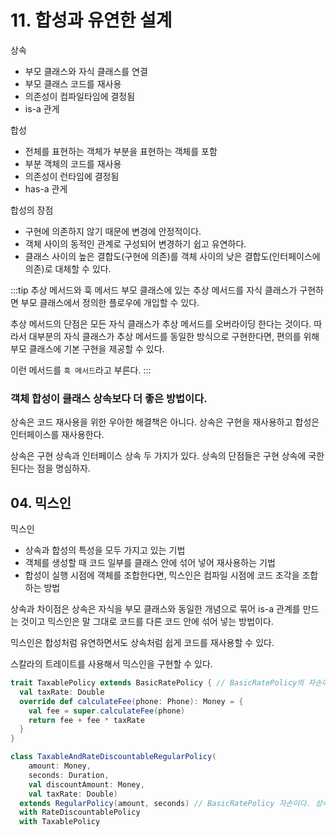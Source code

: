 # 11. 합성과 유연한 설계

상속

- 부모 클래스와 자식 클래스를 연결
- 부모 클래스 코드를 재사용
- 의존성이 컴파일타임에 결정됨
- is-a 관게

합성

- 전체를 표현하는 객체가 부분을 표현하는 객체를 포함
- 부분 객체의 코드를 재사용
- 의존성이 런타임에 결정됨
- has-a 관게

합성의 장점

- 구현에 의존하지 않기 때문에 변경에 안정적이다.
- 객체 사이의 동적인 관계로 구성되어 변경하기 쉽고 유연하다.
- 클래스 사이의 높은 결합도(구현에 의존)를 객체 사이의 낮은 결합도(인터페이스에 의존)로 대체할 수 있다.

:::tip 추상 메서드와 훅 메서드
부모 클래스에 있는 추상 메서드를 자식 클래스가 구현하면 부모 클래스에서 정의한 플로우에 개입할 수 있다.

추상 메서드의 단점은 모든 자식 클래스가 추상 메서드를 오버라이딩 한다는 것이다. 따라서 대부분의 자식 클래스가 추상 메서드를 동일한 방식으로 구현한다면, 편의를 위해 부모 클래스에 기본 구현을 제공할 수 있다.

이런 메서드를 `훅 메서드`라고 부른다.
:::

### 객체 합성이 클래스 상속보다 더 좋은 방법이다.

상속은 코드 재사용을 위한 우아한 해결책은 아니다. 상속은 구현을 재사용하고 합성은 인터페이스를 재사용한다.

상속은 구현 상속과 인터페이스 상속 두 가지가 있다. 상속의 단점들은 구현 상속에 국한된다는 점을 명심하자.

## 04. 믹스인

믹스인
- 상속과 합성의 특성을 모두 가지고 있는 기법
- 객체를 생성할 때 코드 일부를 클래스 안에 섞어 넣어 재사용하는 기법
- 합성이 실행 시점에 객체를 조합한다면, 믹스인은 컴파일 시점에 코드 조각을 조합하는 방법

상속과 차이점은 상속은 자식을 부모 클래스와 동일한 개념으로 묶어 is-a 관계를 만드는 것이고 믹스인은 말 그대로 코드를 다른 코드 안에 섞어 넣는 방법이다.

믹스인은 합성처럼 유연하면서도 상속처럼 쉽게 코드를 재사용할 수 있다.

스칼라의 트레이트를 사용해서 믹스인을 구현할 수 있다.

```scala
trait TaxablePolicy extends BasicRatePolicy { // BasicRatePolicy의 자손에 믹스인 할 수 있음
  val taxRate: Double
  override def calculateFee(phone: Phone): Money = {
    val fee = super.calculateFee(phone)
    return fee + fee * taxRate
  }
}

class TaxableAndRateDiscountableRegularPolicy(
    amount: Money, 
    seconds: Duration, 
    val discountAmount: Money,
    val taxRate: Double)
  extends RegularPolicy(amount, seconds) // BasicRatePolicy 자손이다. 상속 관계가 트레이트를 조합할 때 이루어짐
  with RateDiscountablePolicy 
  with TaxablePolicy
```
